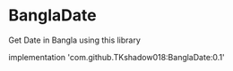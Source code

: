 # BanglaDate
Get Date in Bangla using this library

implementation 'com.github.TKshadow018:BanglaDate:0.1'
